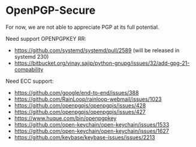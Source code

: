 # OpenPGP-Secure

For now, we are not able to appreciate PGP at its full potential.

Need support OPENPGPKEY RR:
 - https://github.com/systemd/systemd/pull/2589 (will be released in systemd 230)
 - https://bitbucket.org/vinay.sajip/python-gnupg/issues/32/add-gpg-21-compability

Need ECC support: 
 - https://github.com/google/end-to-end/issues/388
 - https://github.com/RainLoop/rainloop-webmail/issues/1023
 - https://github.com/openpgpjs/openpgpjs/issues/428
 - https://github.com/openpgpjs/openpgpjs/issues/427
 - https://www.huque.com/bin/openpgpkey
 - https://github.com/open-keychain/open-keychain/issues/1533
 - https://github.com/open-keychain/open-keychain/issues/1627
 - https://github.com/keybase/keybase-issues/issues/2213
